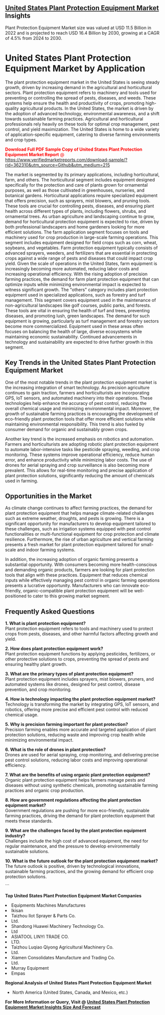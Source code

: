 <h2><a href="https://www.verifiedmarketreports.com/download-sample/?rid=362310&amp;utm_source=Github&amp;utm_medium=215" target="_blank">United States Plant Protection Equipment Market</a> Insights</h2><p>Plant Protection Equipment Market size was valued at USD 11.5 Billion in 2022 and is projected to reach USD 16.4 Billion by 2030, growing at a CAGR of 4.5% from 2024 to 2030.</p><p> <h1>United States Plant Protection Equipment Market by Application</h1> <p>The plant protection equipment market in the United States is seeing steady growth, driven by increasing demand in the agricultural and horticultural sectors. Plant protection equipment refers to machinery and tools used for preventing or controlling the spread of pests, diseases, and weeds. These systems help ensure the health and productivity of crops, promoting high-quality agricultural products. In the United States, the market is driven by the adoption of advanced technology, environmental awareness, and a shift towards sustainable farming practices. Agricultural and horticultural professionals rely heavily on these tools for optimal crop management, pest control, and yield maximization. The United States is home to a wide variety of application-specific equipment, catering to diverse farming environments and crop types. <p><span class=""><span style="color: #ff0000;"><strong>Download Full PDF Sample Copy of United States Plant Protection Equipment Market Report</strong> @ </span><a href="https://www.verifiedmarketreports.com/download-sample/?rid=362310&amp;utm_source=Github&amp;utm_medium=215" target="_blank">https://www.verifiedmarketreports.com/download-sample/?rid=362310&amp;utm_source=Github&amp;utm_medium=215</a></span></p> The market is segmented by its primary applications, including horticultural, farm, and others. The horticultural segment includes equipment designed specifically for the protection and care of plants grown for ornamental purposes, as well as those cultivated in greenhouses, nurseries, and botanical gardens. Horticultural applications require specialized equipment that offers precision, such as sprayers, mist blowers, and pruning tools. These tools are crucial for controlling pests, diseases, and ensuring plant health across different types of plants, including flowers, shrubs, and ornamental trees. As urban agriculture and landscaping continue to grow, demand for horticultural protection equipment is expected to rise, driven by both professional landscapers and home gardeners looking for more efficient solutions. The farm application segment focuses on tools and machinery used for crop production in large-scale farming operations. This segment includes equipment designed for field crops such as corn, wheat, soybeans, and vegetables. Farm protection equipment typically consists of advanced sprayers, weeders, and fertilizers that are essential in protecting crops against a wide range of pests and diseases that could impact crop yield. Given the scale of operations in the United States, farm equipment is increasingly becoming more automated, reducing labor costs and increasing operational efficiency. With the rising adoption of precision farming practices, the demand for farm plant protection equipment that can optimize inputs while minimizing environmental impact is expected to witness significant growth. The "others" category includes plant protection equipment used in specialized applications, such as forestry and turf management. This segment covers equipment used in the maintenance of non-agricultural landscapes like golf courses, public parks, and forests. These tools are vital in ensuring the health of turf and trees, preventing diseases, and promoting lush, green landscapes. The demand for such equipment is growing, particularly as turf management and forestry sectors become more commercialized. Equipment used in these areas often focuses on balancing the health of large, diverse ecosystems while maintaining economic sustainability. Continued advancements in technology and sustainability are expected to drive further growth in this segment. <h2>Key Trends in the United States Plant Protection Equipment Market</h2> <p>One of the most notable trends in the plant protection equipment market is the increasing integration of smart technology. As precision agriculture continues to gain traction, farmers and horticulturists are incorporating GPS, IoT sensors, and automated machinery into their operations. These technologies help enhance the accuracy of pest control, reducing the overall chemical usage and minimizing environmental impact. Moreover, the growth of sustainable farming practices is encouraging the development of eco-friendly plant protection tools that offer more efficient solutions while maintaining environmental responsibility. This trend is also fueled by consumer demand for organic and sustainably grown crops.</p> <p>Another key trend is the increased emphasis on robotics and automation. Farmers and horticulturists are adopting robotic plant protection equipment to automate labor-intensive tasks like pesticide spraying, weeding, and crop monitoring. These systems improve operational efficiency, reduce human error, and enhance productivity while minimizing labor costs. The use of drones for aerial spraying and crop surveillance is also becoming more prevalent. This allows for real-time monitoring and precise application of plant protection solutions, significantly reducing the amount of chemicals used in farming.</p> <h2>Opportunities in the Market</h2> <p>As climate change continues to affect farming practices, the demand for plant protection equipment that helps manage climate-related challenges such as extreme weather, droughts, and pests is growing. There is a significant opportunity for manufacturers to develop equipment tailored to these challenges, such as irrigation systems equipped with pest control functionalities or multi-functional equipment for crop protection and climate resilience. Furthermore, the rise of urban agriculture and vertical farming presents a fresh market for plant protection equipment tailored for small-scale and indoor farming systems.</p> <p>In addition, the increasing adoption of organic farming presents a substantial opportunity. With consumers becoming more health-conscious and demanding organic products, farmers are looking for plant protection tools that align with these practices. Equipment that reduces chemical inputs while effectively managing pest control in organic farming operations presents a lucrative opportunity. Manufacturers who can innovate eco-friendly, organic-compatible plant protection equipment will be well-positioned to cater to this growing market segment.</p> <h2>Frequently Asked Questions</h2> <p><strong>1. What is plant protection equipment?</strong><br>Plant protection equipment refers to tools and machinery used to protect crops from pests, diseases, and other harmful factors affecting growth and yield.</p> <p><strong>2. How does plant protection equipment work?</strong><br>Plant protection equipment functions by applying pesticides, fertilizers, or other protective solutions to crops, preventing the spread of pests and ensuring healthy plant growth.</p> <p><strong>3. What are the primary types of plant protection equipment?</strong><br>Plant protection equipment includes sprayers, mist blowers, pruners, and automated systems like drones, designed for pest control, disease prevention, and crop monitoring.</p> <p><strong>4. How is technology impacting the plant protection equipment market?</strong><br>Technology is transforming the market by integrating GPS, IoT sensors, and robotics, offering more precise and efficient pest control with reduced chemical usage.</p> <p><strong>5. Why is precision farming important for plant protection?</strong><br>Precision farming enables more accurate and targeted application of plant protection solutions, reducing waste and improving crop health while minimizing environmental impact.</p> <p><strong>6. What is the role of drones in plant protection?</strong><br>Drones are used for aerial spraying, crop monitoring, and delivering precise pest control solutions, reducing labor costs and improving operational efficiency.</p> <p><strong>7. What are the benefits of using organic plant protection equipment?</strong><br>Organic plant protection equipment helps farmers manage pests and diseases without using synthetic chemicals, promoting sustainable farming practices and organic crop production.</p> <p><strong>8. How are government regulations affecting the plant protection equipment market?</strong><br>Government regulations are pushing for more eco-friendly, sustainable farming practices, driving the demand for plant protection equipment that meets these standards.</p> <p><strong>9. What are the challenges faced by the plant protection equipment industry?</strong><br>Challenges include the high cost of advanced equipment, the need for regular maintenance, and the pressure to develop environmentally sustainable solutions.</p> <p><strong>10. What is the future outlook for the plant protection equipment market?</strong><br>The future outlook is positive, driven by technological innovations, sustainable farming practices, and the growing demand for efficient crop protection solutions.</p> ```</p><p><strong>Top United States Plant Protection Equipment Market Companies</strong></p><div data-test-id=""><p><li>Equipments Machines Manufactures</li><li> Ikisan</li><li> Taizhou Ilot Sprayer & Parts Co.</li><li> Ltd.</li><li> Shandong Huawei Machinery Technology Co.</li><li> Ltd</li><li> ASIATOOL LINYI TRADE CO.</li><li> LTD.</li><li> Taizhou Luqiao Qiyong Agricultural Machinery Co.</li><li> Ltd.</li><li> Xiamen Consolidates Manufacture and Trading Co.</li><li> Ltd.</li><li> Murray Equipment</li><li> Empas</li></p><div><strong>Regional Analysis of&nbsp;United States Plant Protection Equipment Market</strong></div><ul><li dir="ltr"><p dir="ltr">North America&nbsp;(United States, Canada, and Mexico, etc.)</p></li></ul><p><strong>For More Information or Query, Visit @&nbsp;</strong><strong><a href="https://www.verifiedmarketreports.com/product/plant-protection-equipment-market/?utm_source=Github&amp;utm_medium=215" target="_blank">United States Plant Protection Equipment Market Insights Size And Forecast</a></strong></p></div>
